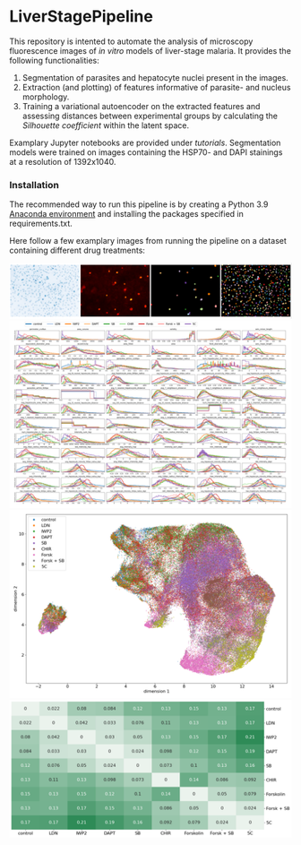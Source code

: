 # LiverStagePipeline
This repository is intented to automate the analysis of microscopy fluorescence images of _in vitro_ models of liver-stage malaria. It provides the following functionalities:
1. Segmentation of parasites and hepatocyte nuclei present in the images. 
3. Extraction (and plotting) of features informative of parasite- and nucleus morphology. 
4. Training a variational autoencoder on the extracted features and assessing distances between experimental groups by calculating the _Silhouette coefficient_ within the latent space.
   

Examplary Jupyter notebooks are provided under _tutorials_. Segmentation models were trained on images containing the HSP70- and DAPI stainings at a resolution of 1392x1040.

### Installation
The recommended way to run this pipeline is by creating a Python 3.9 [Anaconda environment](https://conda.io/projects/conda/en/latest/user-guide/tasks/manage-environments.html) and installing the packages specified in requirements.txt.

Here follow a few examplary images from running the pipeline on a dataset containing different drug treatments:

![example](imgs/segmentation_example.png)
![example](imgs/features_example.png)
![example](imgs/latent_scatterplot_example.png) ![example](imgs/distances_example.png)


